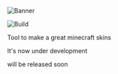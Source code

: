 ![Banner](http://s22.postimg.org/u464888ox/Banner.png)

![Build](https://ci.appveyor.com/api/projects/status/github/Kareemmax/Minecraft-Skiner?svg=true)

Tool to make a great minecraft skins

It's now under development

will be released soon
